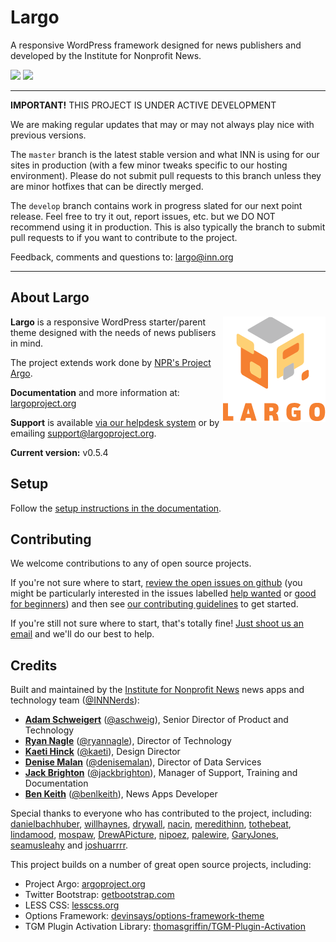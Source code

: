 # Largo

A responsive WordPress framework designed for news publishers and developed by the Institute for Nonprofit News.

<img src="https://travis-ci.org/INN/Largo.svg?branch=master" /> <img src="https://readthedocs.org/projects/largo/badge/?version=master" />

---

**IMPORTANT!** THIS PROJECT IS UNDER ACTIVE DEVELOPMENT

We are making regular updates that may or may not always play nice with previous versions.

The `master` branch is the latest stable version and what INN is using for our sites in production (with a few minor tweaks specific to our hosting environment). Please do not submit pull requests to this branch unless they are minor hotfixes that can be directly merged.

The `develop` branch contains work in progress slated for our next point release. Feel free to try it out, report issues, etc. but we DO NOT recommend using it in production. This is also typically the branch to submit pull requests to if you want to contribute to the project.

Feedback, comments and questions to: [largo@inn.org](mailto:largo@inn.org)

---

## About Largo

<img align="right" src="/img/largo-login-logo.png" />

**Largo** is a responsive WordPress starter/parent theme designed with the needs of news publisers in mind.

The project extends work done by [NPR's Project Argo](http://argoproject.org/).

**Documentation** and more information at: [largoproject.org](http://largoproject.org)

**Support** is available [via our helpdesk system](http://jira.inn.org/servicedesk/customer/portal/4) or by emailing [support@largoproject.org](mailto:support@largoproject.org).

**Current version:** v0.5.4

## Setup

Follow the [setup instructions in the documentation](http://largo.readthedocs.org/users/download.html).

## Contributing

We welcome contributions to any of open source projects. 

If you're not sure where to start, [review the open issues on github](https://github.com/INN/Largo/issues) (you might be particularly interested in the issues labelled [help wanted](https://github.com/INN/Largo/labels/help%20wanted) or [good for beginners](https://github.com/INN/Largo/issues?q=label%3A%22good+for+beginners%22)) and then see [our contributing guidelines](/contributing.md) to get started.

If you're still not sure where to start, that's totally fine! [Just shoot us an email](mailto:nerds@inn.org) and we'll do our best to help.

## Credits

Built and maintained by the [Institute for Nonprofit News](http://inn.org) news apps and technology team ([@INNNerds](http://twitter.com/INNNerds)):

-  **[Adam Schweigert](https://github.com/aschweigert)** ([@aschweig](http://twitter.com/aschweig)), Senior Director of Product and Technology
-  **[Ryan Nagle](https://github.com/rnagle)** ([@ryannagle](http://twitter.com/ryannagle)), Director of Technology
-  **[Kaeti Hinck](https://github.com/kaeti)** ([@kaeti](http://twitter.com/kaeti)), Design Director
-  **[Denise Malan](https://github.com/dnmalan)** ([@denisemalan](http://twitter.com/denisemalan)), Director of Data Services
-  **[Jack Brighton](http://github.com/jackbrighton)** ([@jackbrighton](http://twitter.com/jackbrighton)), Manager of Support, Training and Documentation
-  **[Ben Keith](https://github.com/benlk)** ([@benlkeith](http://twitter.com/benlkeith)), News Apps Developer

Special thanks to everyone who has contributed to the project, including: [danielbachhuber](http://github.com/danielbachhuber), [willhaynes](http://github.com/willhaynes), [drywall](http://github.com/drywall), [nacin](http://github.com/nacin), [meredithinn](http://github.com/meredithinn), [tothebeat](http://github.com/tothebeat), [lindamood](http://github.com/lindamood), [mospaw](http://github.com/mospaw), [DrewAPicture](http://github.com/drewapicture), [nipoez](http://github.com/nipoez), [palewire](http://github.com/palewire), [GaryJones](http://github.com/garyjones), [seamusleahy](http://github.com/seamusleahy) and [joshuarrrr](http://github.com/joshuarrrr).

This project builds on a number of great open source projects, including:

* Project Argo: [argoproject.org](http://argoproject.org/)
* Twitter Bootstrap: [getbootstrap.com](http://getbootstrap.com/)
* LESS CSS: [lesscss.org](http://lesscss.org/)
* Options Framework: [devinsays/options-framework-theme](https://github.com/devinsays/options-framework-theme)
* TGM Plugin Activation Library: [thomasgriffin/TGM-Plugin-Activation](https://github.com/thomasgriffin/TGM-Plugin-Activation)
